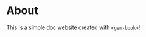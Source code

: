 # About

This is a simple doc website created with [`<gem-book>`](https://github.com/mantou132/gem-book)!
